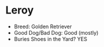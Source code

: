 # Leroy

* Breed: Golden Retriever
* Good Dog/Bad Dog: Good (mostly)
* Buries Shoes in the Yard? YES
